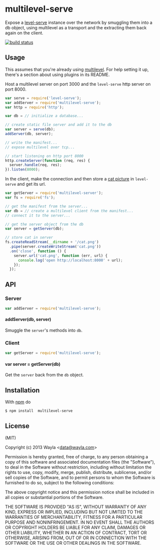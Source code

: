 
# multilevel-serve

Expose a [level-serve](https://github.com/wayla/level-serve) instance over the
network by smuggling them into a db object, using multilevel as a transport
and the extracting them back again on the client.

[![build status](https://secure.travis-ci.org/Wayla/multilevel-serve.png)](http://travis-ci.org/Wayla/multilevel-serve)

## Usage

This assumes that you're already using
[multilevel](https://github.com/juliangruber/multilevel). For help setting it
up, there's a section about using plugins in its README.

Host a multilevel server on port 3000 and the `level-serve` http server on port
8000.

```js
var serve = require('level-serve');
var addServer = require('multilevel-serve');
var http = require('http');

var db = // initialize a database...

// create static file server and add it to the db
var server = serve(db);
addServer(db, server);

// write the manifest...
// expose multilevel over tcp...

// start listening on http port 8000
http.createServer(function (req, res) {
  server.handle(req, res);
}).listen(8000);
```

In the client, make the connection and then store a
[cat picture](https://github.com/maxogden/cats) in `level-serve` and get its
url.

```js
var getServer = require('multilevel-server');
var fs = require('fs');

// get the manifest from the server...
var db = // create a multilevel client from the manifest...
// connect it to the server...

// get the server object from the db
var server = getServer(db);

// store cat in server
fs.createReadStream(__dirname + '/cat.png')
  .pipe(server.createWriteStream('cat.png'))
  .on('close', function () {
    server.url('cat.png', function (err, url) {
      console.log('open http://localhost:8000' + url);
    });
  });
```

## API

### Server

```js
var addServer = require('multilevel-serve');
```

#### addServer(db, server)

Smuggle the `server`'s methods into `db`.

### Client

```js
var getServer = require('multilevel-serve');
```

#### var server = getServer(db)

Get the `server` back from the `db` object.

## Installation

With [npm](http://npmjs.org) do

```bash
$ npm install  multilevel-serve
```

## License

(MIT)

Copyright (c) 2013 Wayla &lt;data@wayla.com&gt;

Permission is hereby granted, free of charge, to any person obtaining a copy of
this software and associated documentation files (the "Software"), to deal in
the Software without restriction, including without limitation the rights to
use, copy, modify, merge, publish, distribute, sublicense, and/or sell copies
of the Software, and to permit persons to whom the Software is furnished to do
so, subject to the following conditions:

The above copyright notice and this permission notice shall be included in all
copies or substantial portions of the Software.

THE SOFTWARE IS PROVIDED "AS IS", WITHOUT WARRANTY OF ANY KIND, EXPRESS OR
IMPLIED, INCLUDING BUT NOT LIMITED TO THE WARRANTIES OF MERCHANTABILITY,
FITNESS FOR A PARTICULAR PURPOSE AND NONINFRINGEMENT. IN NO EVENT SHALL THE
AUTHORS OR COPYRIGHT HOLDERS BE LIABLE FOR ANY CLAIM, DAMAGES OR OTHER
LIABILITY, WHETHER IN AN ACTION OF CONTRACT, TORT OR OTHERWISE, ARISING FROM,
OUT OF OR IN CONNECTION WITH THE SOFTWARE OR THE USE OR OTHER DEALINGS IN THE
SOFTWARE.
